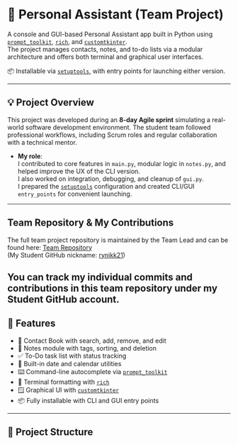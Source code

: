 # 🧠 Personal Assistant (Team Project)

A console and GUI-based Personal Assistant app built in Python using [`prompt_toolkit`](https://github.com/prompt-toolkit/python-prompt-toolkit), [`rich`](https://github.com/Textualize/rich), and [`customtkinter`](https://github.com/TomSchimansky/CustomTkinter).  
The project manages contacts, notes, and to-do lists via a modular architecture and offers both terminal and graphical user interfaces.

📦 Installable via [`setuptools`](https://setuptools.pypa.io/en/latest/), with entry points for launching either version.

---

## 💡 Project Overview

This project was developed during an **8-day Agile sprint** simulating a real-world software development environment. The student team followed professional workflows, including Scrum roles and regular collaboration with a technical mentor.

- **My role**:  
  I contributed to core features in `main.py`, modular logic in `notes.py`, and helped improve the UX of the CLI version.  
  I also worked on integration, debugging, and cleanup of `gui.py`.  
  I prepared the [`setuptools`](https://setuptools.pypa.io/en/latest/) configuration and created CLI/GUI `entry_points` for convenient launching.

---
## Team Repository & My Contributions

The full team project repository is maintained by the Team Lead and can be found here: [Team Repository](https://github.com/Kunandiir/goit_project)  
(My Student GitHub nickname: [rynikk21](https://github.com/rynikk21))  

You can track my individual commits and contributions in this team repository under my Student GitHub account.
---
## 🚀 Features

- 📇 Contact Book with search, add, remove, and edit
- 📝 Notes module with tags, sorting, and deletion
- ✅ To-Do task list with status tracking
- 📆 Built-in date and calendar utilities
- ⌨️ Command-line autocomplete via [`prompt_toolkit`](https://github.com/prompt-toolkit/python-prompt-toolkit)
- 🎨 Terminal formatting with [`rich`](https://github.com/Textualize/rich)
- 🪟 Graphical UI with [`customtkinter`](https://github.com/TomSchimansky/CustomTkinter)
- 📦 Fully installable with CLI and GUI entry points

---

## 📁 Project Structure

